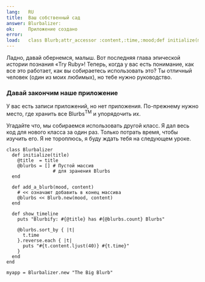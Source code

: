 ```yaml
---
lang:   RU
title:  Ваш собственный сад
answer: Blurbalizer:
ok:     Приложение создано
error:  
load:   class Blurb;attr_accessor :content,:time,:mood;def initialize(mood, content="");@time=Time.now;@content=content[0..39];@mood=mood;end;end
---
```


Ладно, давай обернемся, малыш. Вот последняя глава эпической истории познания «Try Ruby»!
Теперь, когда у вас есть понимание, как все это работает, как вы собираетесь использовать это?
Ты отличный человек (один из моих любимых), но тебе нужно руководство.

### Давай закончим наше приложение
У вас есть записи приложений, но нет приложения.
По-прежнему нужно место, где хранить все Blurbs<sup>TM</sup> и упорядочить их.

Угадайте что, мы собираемся использовать другой класс. Я дал весь код для нового класса за один раз.
Только потрать время, чтобы изучить его.
Я не тороплюсь, я буду ждать тебя на следующем уроке.

    class Blurbalizer
      def initialize(title)
        @title  = title
        @blurbs = [] # Пустой массив
                     # для зранения Blurbs
      end
      
      def add_a_blurb(mood, content)
        # << означают добавить в конец массива
        @blurbs << Blurb.new(mood, content)
      end
      
      def show_timeline
        puts "Blurbify: #{@title} has #{@blurbs.count} Blurbs"
        
        @blurbs.sort_by { |t|
          t.time
        }.reverse.each { |t|
          puts "#{t.content.ljust(40)} #{t.time}"
        }
      end
    end
    
    myapp = Blurbalizer.new "The Big Blurb"
